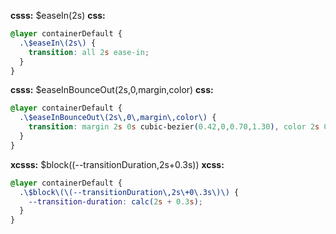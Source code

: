 **csss:** $easeIn(2s)
**css:**
```css
@layer containerDefault {
  .\$easeIn\(2s\) {
    transition: all 2s ease-in;
  }
}
```

**csss:** $easeInBounceOut(2s,0,margin,color)
**css:**
```css
@layer containerDefault {
  .\$easeInBounceOut\(2s\,0\,margin\,color\) {
    transition: margin 2s 0s cubic-bezier(0.42,0,0.70,1.30), color 2s 0s cubic-bezier(0.42,0,0.70,1.30);
  }
}
```

**xcsss:** $block((--transitionDuration,2s+0.3s))
**xcss:**
```css
@layer containerDefault {
  .\$block\(\(--transitionDuration\,2s\+0\.3s\)\) {
    --transition-duration: calc(2s + 0.3s);
  }
}
```